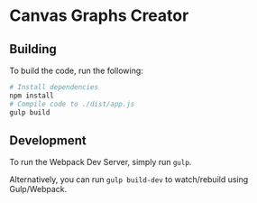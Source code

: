 # Canvas Graphs Creator

## Building

To build the code, run the following:
```bash
# Install dependencies
npm install
# Compile code to ./dist/app.js
gulp build
```

## Development

To run the Webpack Dev Server, simply run `gulp`.

Alternatively, you can run `gulp build-dev` to watch/rebuild using Gulp/Webpack.
